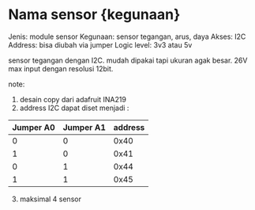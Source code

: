 # Nama sensor {kegunaan}


Jenis: module sensor
Kegunaan:  sensor tegangan, arus, daya
Akses: I2C
Address: bisa diubah via jumper 
Logic level: 3v3 atau 5v

sensor tegangan dengan I2C. mudah dipakai tapi ukuran agak besar. 26V max input dengan resolusi 12bit.

note:
1. desain copy dari adafruit INA219
2. address I2C dapat diset menjadi :

|Jumper A0 | Jumper A1| address|
|---|---|---|
|0|0|0x40|
|1|0|0x41|
|0|1|0x44|
|1|1|0x45|

3. maksimal 4 sensor